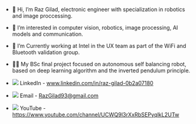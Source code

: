 - 👋 Hi, I’m Raz Gilad, electronic engineer with specialization in robotics and image proccessing.
- 👀 I’m interested in computer vision, robotics, image processing, AI models and communication.
- 🌱 I’m Currently working at Intel in the UX team as part of the WiFi and Bluetooth validation group.

- 👨‍🎓 My BSc final project focused on autonomous self balancing robot, based on deep learning algorithm and the inverted pendulum principle.

- <img src="https://img.icons8.com/material-rounded/24/000000/linkedin--v1.png"/> LinkedIn - www.linkedin.com/in/raz-gilad-0b2a07180
- <img src="https://img.icons8.com/material-outlined/24/000000/gmail-new.png"/> Email - RazGilad93@gmail.com
- <img src="https://user-images.githubusercontent.com/50642442/134989093-bfe403ee-4159-4465-a278-768cd7440dc7.png"/> YouTube - https://www.youtube.com/channel/UCWQ9l3rXxRbSEPyqlkL2UTw

<!---
Razg93/Razg93 is a ✨ special ✨ repository because its `README.md` (this file) appears on your GitHub profile.
You can click the Preview link to take a look at your changes.
--->



